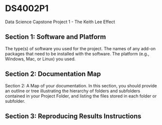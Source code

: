 # DS4002P1
Data Science Capstone Project 1 - The Keith Lee Effect

## Section 1: Software and Platform

The type(s) of software you used for the project.
The names of any add-on packages that need to be installed with the software.
The platform (e.g., Windows, Mac, or Linux) you used.
## Section 2: Documentation Map
Section 2: A Map of your documentation. In this section, you should provide an outline or tree illustrating the hierarchy of folders and subfolders contained in your Project Folder, and listing the files stored in each folder or subfolder.
## Section 3: Reproducing Results Instructions